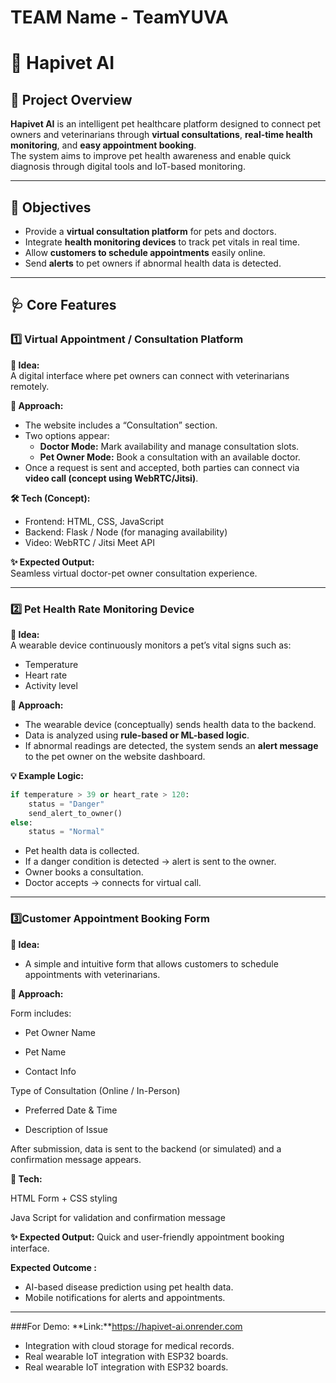 # TEAM Name -  TeamYUVA


# 🐾 Hapivet AI

## 🧠 Project Overview
**Hapivet AI** is an intelligent pet healthcare platform designed to connect pet owners and veterinarians through **virtual consultations**, **real-time health monitoring**, and **easy appointment booking**.  
The system aims to improve pet health awareness and enable quick diagnosis through digital tools and IoT-based monitoring.

---

## 🎯 Objectives
- Provide a **virtual consultation platform** for pets and doctors.  
- Integrate **health monitoring devices** to track pet vitals in real time.  
- Allow **customers to schedule appointments** easily online.  
- Send **alerts** to pet owners if abnormal health data is detected.

---

## 🩺 Core Features

### 1️⃣ Virtual Appointment / Consultation Platform
**📘 Idea:**  
A digital interface where pet owners can connect with veterinarians remotely.

**🧠 Approach:**
- The website includes a “Consultation” section.  
- Two options appear:  
  - **Doctor Mode:** Mark availability and manage consultation slots.  
  - **Pet Owner Mode:** Book a consultation with an available doctor.  
- Once a request is sent and accepted, both parties can connect via **video call (concept using WebRTC/Jitsi)**.

**🛠️ Tech (Concept):**
- Frontend: HTML, CSS, JavaScript  
- Backend: Flask / Node (for managing availability)  
- Video: WebRTC / Jitsi Meet API  

**✨ Expected Output:**  
Seamless virtual doctor-pet owner consultation experience.

---

### 2️⃣ Pet Health Rate Monitoring Device
**📘 Idea:**  
A wearable device continuously monitors a pet’s vital signs such as:
- Temperature  
- Heart rate  
- Activity level  

**🧠 Approach:**
- The wearable device (conceptually) sends health data to the backend.  
- Data is analyzed using **rule-based or ML-based logic**.  
- If abnormal readings are detected, the system sends an **alert message** to the pet owner on the website dashboard.

**💡 Example Logic:**

```python
if temperature > 39 or heart_rate > 120:
    status = "Danger"
    send_alert_to_owner()
else:
    status = "Normal"

```
- Pet health data is collected.
- If a danger condition is detected → alert is sent to the owner.
- Owner books a consultation.
- Doctor accepts → connects for virtual call.

--- 

### 3️⃣Customer Appointment Booking Form

**📘 Idea:**
- A simple and intuitive form that allows customers to schedule appointments with veterinarians.

**🧠 Approach:**

Form includes:

- Pet Owner Name

- Pet Name

- Contact Info

Type of Consultation (Online / In-Person)

- Preferred Date & Time

- Description of Issue

After submission, data is sent to the backend (or simulated) and a confirmation message appears.

**🧰 Tech:**

HTML Form + CSS styling

Java Script for validation and confirmation message

**✨ Expected Output:**
Quick and user-friendly appointment booking interface.

**Expected Outcome :**
- AI-based disease prediction using pet health data.
- Mobile notifications for alerts and appointments.
--- 
###For Demo:
**Link:**https://hapivet-ai.onrender.com
- Integration with cloud storage for medical records.
- Real wearable IoT integration with ESP32 boards.
- Real wearable IoT integration with ESP32 boards.

